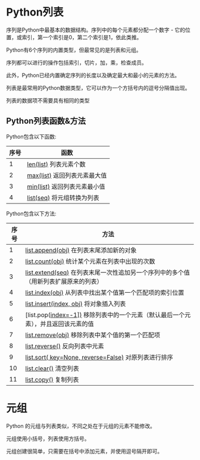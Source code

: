 # Python列表

序列是Python中最基本的数据结构。序列中的每个元素都分配一个数字 - 它的位置，或索引，第一个索引是0，第二个索引是1，依此类推。

Python有6个序列的内置类型，但最常见的是列表和元组。

序列都可以进行的操作包括索引，切片，加，乘，检查成员。

此外，Python已经内置确定序列的长度以及确定最大和最小的元素的方法。

列表是最常用的Python数据类型，它可以作为一个方括号内的逗号分隔值出现。

列表的数据项不需要具有相同的类型





## Python列表函数&方法

Python包含以下函数:

| 序号 | 函数                                                         |
| ---- | ------------------------------------------------------------ |
| 1    | [len(list)](http://www.runoob.com/python3/python3-att-list-len.html) 列表元素个数 |
| 2    | [max(list)](http://www.runoob.com/python3/python3-att-list-max.html) 返回列表元素最大值 |
| 3    | [min(list)](http://www.runoob.com/python3/python3-att-list-min.html) 返回列表元素最小值 |
| 4    | [list(seq)](http://www.runoob.com/python3/python3-att-list-list.html) 将元组转换为列表 |

Python包含以下方法:

| 序号 | 方法                                                         |
| ---- | ------------------------------------------------------------ |
| 1    | [list.append(obj)](http://www.runoob.com/python3/python3-att-list-append.html) 在列表末尾添加新的对象 |
| 2    | [list.count(obj)](http://www.runoob.com/python3/python3-att-list-count.html) 统计某个元素在列表中出现的次数 |
| 3    | [list.extend(seq)](http://www.runoob.com/python3/python3-att-list-extend.html) 在列表末尾一次性追加另一个序列中的多个值（用新列表扩展原来的列表） |
| 4    | [list.index(obj)](http://www.runoob.com/python3/python3-att-list-index.html) 从列表中找出某个值第一个匹配项的索引位置 |
| 5    | [list.insert(index, obj)](http://www.runoob.com/python3/python3-att-list-insert.html) 将对象插入列表 |
| 6    | [list.pop([index=-1\])](http://www.runoob.com/python3/python3-att-list-pop.html) 移除列表中的一个元素（默认最后一个元素），并且返回该元素的值 |
| 7    | [list.remove(obj)](http://www.runoob.com/python3/python3-att-list-remove.html) 移除列表中某个值的第一个匹配项 |
| 8    | [list.reverse()](http://www.runoob.com/python3/python3-att-list-reverse.html) 反向列表中元素 |
| 9    | [list.sort( key=None, reverse=False)](http://www.runoob.com/python3/python3-att-list-sort.html) 对原列表进行排序 |
| 10   | [list.clear()](http://www.runoob.com/python3/python3-att-list-clear.html) 清空列表 |
| 11   | [list.copy()](http://www.runoob.com/python3/python3-att-list-copy.html) 复制列表 |





# 元组

Python 的元组与列表类似，不同之处在于元组的元素不能修改。

元组使用小括号，列表使用方括号。

元组创建很简单，只需要在括号中添加元素，并使用逗号隔开即可。



